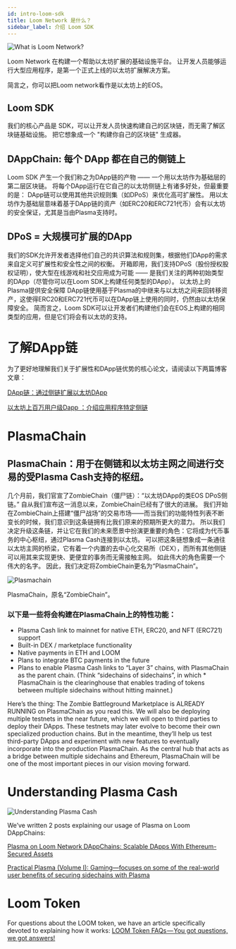 ```yaml
---
id: intro-loom-sdk
title: Loom Network 是什么？
sidebar_label: 介绍 Loom SDK
---
```

![What is Loom Network?](/developers/img/what-is-loom.png)

Loom Network 在构建一个帮助以太坊扩展的基础设施平台。 让开发人员能够运行大型应用程序，是第一个正式上线的以太坊扩展解决方案。

简言之，你可以把Loom network看作是以太坊上的EOS。

## Loom SDK

我们的核心产品是 SDK，可以让开发人员快速构建自己的区块链，而无需了解区块链基础设施。 把它想象成一个 "构建你自己的区块链" 生成器。

## DAppChain: 每个 DApp 都在自己的侧链上

Loom SDK 产生一个我们称之为DApp链的产物 —— 一个用以太坊作为基础层的第二层区块链。 将每个DApp运行在它自己的以太坊侧链上有诸多好处，但最重要的是： DApp链可以使用其他共识规则集（如DPoS）来优化高可扩展性。 用以太坊作为基础层意味着基于DApp链的资产（如ERC20和ERC721代币）会有以太坊的安全保证，尤其是当由Plasma支持时。

## DPoS = 大规模可扩展的DApp

我们的SDK允许开发者选择他们自己的共识算法和规则集，根据他们DApp的需求来自定义可扩展性和安全性之间的权衡。 开箱即用，我们支持DPoS（股份授权股权证明），使大型在线游戏和社交应用成为可能 —— 是我们关注的两种初始类型的DApp（尽管你可以在Loom SDK上构建任何类型的DApp）。 以太坊上的Plasma提供安全保障 DApp链使用基于Plasma的中继来与以太坊之间来回转移资产，这使得ERC20和ERC721代币可以在DApp链上使用的同时，仍然由以太坊保障安全。 简而言之，Loom SDK可以让开发者们构建他们会在EOS上构建的相同类型的应用，但是它们将会有以太坊的支持。

# 了解DApp链

为了更好地理解我们关于扩展性和DApp链优势的核心论文，请阅读以下两篇博客文章：

[DApp链：通过侧链扩展以太坊DApp](https://medium.com/loom-network/dappchains-scaling-ethereum-dapps-through-sidechains-f99e51fff447)

[以太坊上百万用户级Dapp ：介绍应用程序特定侧链](https://medium.com/loom-network/million-user-dapps-on-ethereum-an-introduction-to-application-specific-sidechains-c0fdc288c5e5)

# PlasmaChain

## PlasmaChain：用于在侧链和以太坊主网之间进行交易的受Plasma Cash支持的枢纽。

几个月前，我们官宣了ZombieChain（僵尸链）：“以太坊DApp的类EOS DPoS侧链。” 自从我们宣布这一消息以来，ZombieChain已经有了很大的进展。 我们开始在ZombieChain上搭建“僵尸战场”的交易市场——而当我们的功能特性列表不断变长的时候，我们意识到这条链拥有比我们原来的预期所更大的潜力。 所以我们决定升级这条链，并让它在我们的未来愿景中扮演更重要的角色：它将成为代币事务的中心枢纽，通过Plasma Cash连接到以太坊。 可以把这条链想象成一条通往以太坊主网的桥梁，它有着一个内置的去中心化交易所（DEX），而所有其他侧链可以用其来实现更快、更便宜的事务而无需接触主网。 如此伟大的角色需要一个伟大的名字。 因此，我们决定将ZombieChain更名为“PlasmaChain”。

![Plasmachain](/developers/img/plasmachain_diagram.png)

PlasmaChain，原名“ZombieChain”。

### 以下是一些将会构建在PlasmaChain上的特性功能：

* Plasma Cash link to mainnet for native ETH, ERC20, and NFT (ERC721) support
* Built-in DEX / marketplace functionality
* Native payments in ETH and LOOM
* Plans to integrate BTC payments in the future
* Plans to enable Plasma Cash links to “Layer 3” chains, with PlasmaChain as the parent chain. (Think “sidechains of sidechains”, in which * PlasmaChain is the clearinghouse that enables trading of tokens between multiple sidechains without hitting mainnet.)

Here’s the thing: The Zombie Battleground Marketplace is ALREADY RUNNING on PlasmaChain as you read this. We will also be deploying multiple testnets in the near future, which we will open to third parties to deploy their DApps. These testnets may later evolve to become their own specialized production chains. But in the meantime, they’ll help us test third-party DApps and experiment with new features to eventually incorporate into the production PlasmaChain. As the central hub that acts as a bridge between multiple sidechains and Ethereum, PlasmaChain will be one of the most important pieces in our vision moving forward.

# Understanding Plasma Cash

![Understanding Plasma Cash](/developers/img/plasma.jpg)

We’ve written 2 posts explaining our usage of Plasma on Loom DAppChains:

[Plasma on Loom Network DAppChains: Scalable DApps With Ethereum-Secured Assets](https://medium.com/loom-network/loom-network-plasma-5e86caaadef2)

[Practical Plasma (Volume I): Gaming—focuses on some of the real-world user benefits of securing sidechains with Plasma](https://medium.com/loom-network/practical-plasma-volume-i-gaming-9cfd3f971734)

# Loom Token

For questions about the LOOM token, we have an article specifically devoted to explaining how it works: [LOOM Token FAQs — You got questions, we got answers!](https://medium.com/loom-network/loom-token-faqs-you-got-questions-we-got-answers-2d3c9185b4d0)